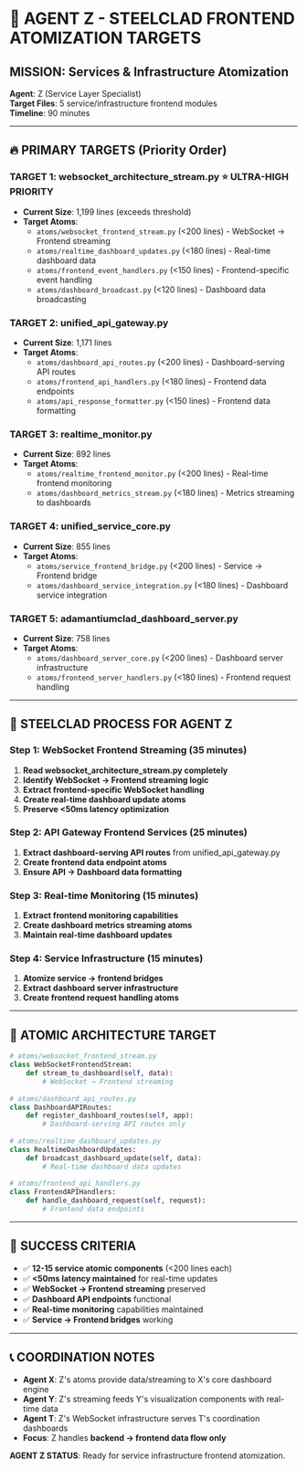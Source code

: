 # 🎯 AGENT Z - STEELCLAD FRONTEND ATOMIZATION TARGETS

## **MISSION**: Services & Infrastructure Atomization  
**Agent**: Z (Service Layer Specialist)  
**Target Files**: 5 service/infrastructure frontend modules  
**Timeline**: 90 minutes  

---

## 🔥 PRIMARY TARGETS (Priority Order)

### **TARGET 1: websocket_architecture_stream.py** ⭐ ULTRA-HIGH PRIORITY
- **Current Size**: 1,199 lines (exceeds threshold)
- **Target Atoms**:
  - `atoms/websocket_frontend_stream.py` (<200 lines) - WebSocket → Frontend streaming
  - `atoms/realtime_dashboard_updates.py` (<180 lines) - Real-time dashboard data
  - `atoms/frontend_event_handlers.py` (<150 lines) - Frontend-specific event handling
  - `atoms/dashboard_broadcast.py` (<120 lines) - Dashboard data broadcasting

### **TARGET 2: unified_api_gateway.py**
- **Current Size**: 1,171 lines
- **Target Atoms**:
  - `atoms/dashboard_api_routes.py` (<200 lines) - Dashboard-serving API routes
  - `atoms/frontend_api_handlers.py` (<180 lines) - Frontend data endpoints
  - `atoms/api_response_formatter.py` (<150 lines) - Frontend data formatting

### **TARGET 3: realtime_monitor.py**
- **Current Size**: 892 lines
- **Target Atoms**:
  - `atoms/realtime_frontend_monitor.py` (<200 lines) - Real-time frontend monitoring
  - `atoms/dashboard_metrics_stream.py` (<180 lines) - Metrics streaming to dashboards

### **TARGET 4: unified_service_core.py**
- **Current Size**: 855 lines
- **Target Atoms**:
  - `atoms/service_frontend_bridge.py` (<200 lines) - Service → Frontend bridge
  - `atoms/dashboard_service_integration.py` (<180 lines) - Dashboard service integration

### **TARGET 5: adamantiumclad_dashboard_server.py**
- **Current Size**: 758 lines
- **Target Atoms**:
  - `atoms/dashboard_server_core.py` (<200 lines) - Dashboard server infrastructure
  - `atoms/frontend_server_handlers.py` (<180 lines) - Frontend request handling

---

## 🎯 STEELCLAD PROCESS FOR AGENT Z

### **Step 1**: WebSocket Frontend Streaming (35 minutes)
1. **Read websocket_architecture_stream.py completely**
2. **Identify WebSocket → Frontend streaming logic**
3. **Extract frontend-specific WebSocket handling**
4. **Create real-time dashboard update atoms**
5. **Preserve <50ms latency optimization**

### **Step 2**: API Gateway Frontend Services (25 minutes)
1. **Extract dashboard-serving API routes** from unified_api_gateway.py
2. **Create frontend data endpoint atoms**
3. **Ensure API → Dashboard data formatting**

### **Step 3**: Real-time Monitoring (15 minutes)
1. **Extract frontend monitoring capabilities**
2. **Create dashboard metrics streaming atoms**
3. **Maintain real-time dashboard updates**

### **Step 4**: Service Infrastructure (15 minutes)
1. **Atomize service → frontend bridges**
2. **Extract dashboard server infrastructure**
3. **Create frontend request handling atoms**

---

## 🧬 ATOMIC ARCHITECTURE TARGET

```python
# atoms/websocket_frontend_stream.py
class WebSocketFrontendStream:
    def stream_to_dashboard(self, data):
        # WebSocket → Frontend streaming
        
# atoms/dashboard_api_routes.py
class DashboardAPIRoutes:
    def register_dashboard_routes(self, app):
        # Dashboard-serving API routes only
        
# atoms/realtime_dashboard_updates.py
class RealtimeDashboardUpdates:
    def broadcast_dashboard_update(self, data):
        # Real-time dashboard data updates
        
# atoms/frontend_api_handlers.py
class FrontendAPIHandlers:
    def handle_dashboard_request(self, request):
        # Frontend data endpoints
```

---

## 🎯 SUCCESS CRITERIA

- ✅ **12-15 service atomic components** (<200 lines each)
- ✅ **<50ms latency maintained** for real-time updates
- ✅ **WebSocket → Frontend streaming** preserved
- ✅ **Dashboard API endpoints** functional
- ✅ **Real-time monitoring** capabilities maintained
- ✅ **Service → Frontend bridges** working

---

## 📞 COORDINATION NOTES

- **Agent X**: Z's atoms provide data/streaming to X's core dashboard engine
- **Agent Y**: Z's streaming feeds Y's visualization components with real-time data
- **Agent T**: Z's WebSocket infrastructure serves T's coordination dashboards  
- **Focus**: Z handles **backend → frontend data flow only**

**AGENT Z STATUS**: Ready for service infrastructure frontend atomization.
